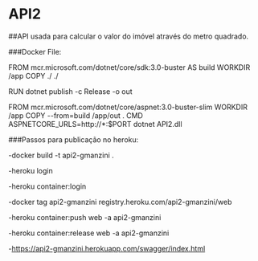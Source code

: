 # API2
##API usada para calcular o valor do imóvel através do metro quadrado.


###Docker File:

FROM mcr.microsoft.com/dotnet/core/sdk:3.0-buster AS build
WORKDIR /app
COPY ./ ./

RUN dotnet publish -c Release -o out

FROM mcr.microsoft.com/dotnet/core/aspnet:3.0-buster-slim
WORKDIR /app
COPY --from=build /app/out .
CMD ASPNETCORE_URLS=http://*:$PORT dotnet API2.dll



###Passos para publicação no heroku:

-docker build -t api2-gmanzini .

-heroku login

-heroku container:login

-docker tag api2-gmanzini registry.heroku.com/api2-gmanzini/web

-heroku container:push web -a api2-gmanzini

-heroku container:release web -a api2-gmanzini

-https://api2-gmanzini.herokuapp.com/swagger/index.html
